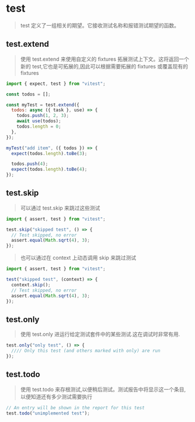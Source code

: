 # test

> test 定义了一组相关的期望。它接收测试名称和报错测试期望的函数。

## test.extend

> 使用 test.extend 来使用自定义的 fixtures 拓展测试上下文。这将返回一个新的 test,它也是可拓展的,因此可以根据需要拓展的 fixtures 或覆盖现有的 fixtures

```javascript
import { expect, test } from "vitest";

const todos = [];

const myTest = test.extend({
  todos: async ({ task }, use) => {
    todos.push(1, 2, 3);
    await use(todos);
    todos.length = 0;
  },
});

myTest("add item", ({ todos }) => {
  expect(todos.length).toBe(3);

  todos.push(4);
  expect(todos.length).toBe(4);
});
```

## test.skip

> 可以通过 test.skip 来跳过这些测试

```javascript
import { assert, test } from "vitest";

test.skip("skipped test", () => {
  // Test skipped, no error
  assert.equal(Math.sqrt(4), 3);
});
```

> 也可以通过在 context 上动态调用 skip 来跳过测试

```javascript
import { assert, test } from "vitest";

test("skipped test", (context) => {
  context.skip();
  // Test skipped, no error
  assert.equal(Math.sqrt(4), 3);
});
```

## test.only

> 使用 test.only 进运行给定测试套件中的某些测试.这在调试时非常有用.

```javascript
test.only("only test", () => {
  //// Only this test (and others marked with only) are run
});
```

## test.todo

> 使用 test.todo 来存根测试,以便稍后测试。测试报告中将显示这一个条目,以便知道还有多少测试需要执行

```javascript
// An entry will be shown in the report for this test
test.todo("unimplemented test");
```
